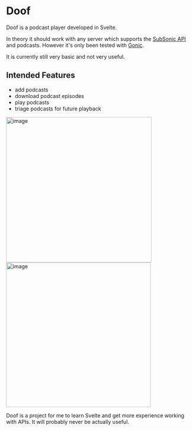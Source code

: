 # Doof

Doof is a podcast player developed in Svelte.  

In theory it should work with any server which supports the [SubSonic API](http://www.subsonic.org/pages/api.jsp) and podcasts. However it's only been tested with  [Gonic](https://github.com/gonic/).

It is currently still very basic and not very useful.

## Intended Features

- add podcasts
- download podcast episodes
- play podcasts
- triage podcasts for future playback

<img width="392" alt="image" src="https://user-images.githubusercontent.com/130651/203894399-e62f82a9-dd6f-4d96-bc97-ae0d5e6f8cd8.png">
<img width="390" alt="image" src="https://user-images.githubusercontent.com/130651/203894483-897c7285-e762-4a9d-b95d-49368aa9e366.png">


Doof is a project for me to learn Svelte and get more experience working with APIs.  It will probably never be actually useful.
